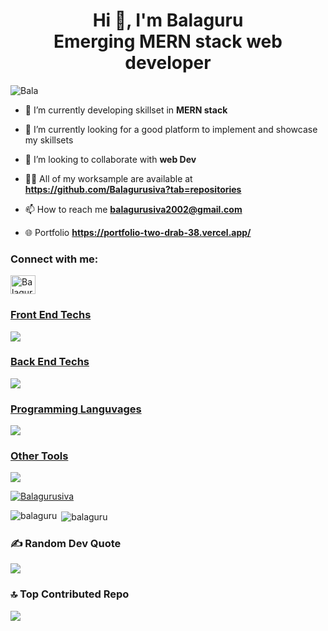 <h1    align="center ">Hi 👋, I'm Balaguru <br /> Emerging MERN stack web developer </h1>
 

<p align="left"> <img src="https://komarev.com/ghpvc/?username=Balagurusiva&label=Profile%20views&color=0e75b6&style=flat" alt="Bala" /> </p>

 
- 🔭 I’m currently developing skillset in **MERN stack**

- 🌱 I’m currently looking for a good platform to implement and showcase my skillsets

- 👯 I’m looking to collaborate with **web Dev**

- 👨‍💻 All of my worksample are available at **https://github.com/Balagurusiva?tab=repositories**

- 📫 How to reach me **balagurusiva2002@gmail.com**

- 🌐 Portfolio **https://portfolio-two-drab-38.vercel.app/**


<h3 align="left">Connect with me:</h3>
<p align="left">
<a href="https://linkedin.com/in/balaguru4017" target="blank"><img align="center" src="https://raw.githubusercontent.com/rahuldkjain/github-profile-readme-generator/master/src/images/icons/Social/linked-in-alt.svg" alt="Balaguru" height="30" width="40" /></a>
</p>

<p align="left">
  <a href="https://skillicons.dev">
    <h3>Front End Techs</h3><img src="https://skillicons.dev/icons?i=html,css,javascript,react,redux,tailwind,materialui" />
    <h3>Back End Techs</h3><img src="https://skillicons.dev/icons?i=nodejs,express,mongodb" />
    <h3>Programming Languvages</h3><img src="https://skillicons.dev/icons?i=java,javascript,python" />
    <h3>Other Tools</h3><img src="https://skillicons.dev/icons?i=figma,netlify,git,github,vscode" />
  </a>
</p>

<p align="left"> <a href="https://github.com/ryo-ma/github-profile-trophy"><img src="https://github-profile-trophy.vercel.app/?username=Balagurusiva" alt="Balagurusiva" /></a> </p>

<p><img align="left" src="https://github-readme-stats.vercel.app/api/top-langs?username=Balagurusiva&show_icons=true&locale=en&layout=compact" alt="balaguru" /></p>

<p>&nbsp;<img align="center" src="https://github-readme-stats.vercel.app/api?username=Balagurusiva&show_icons=true&locale=en" alt="balaguru" /></p>
 



### ✍️ Random Dev Quote
![](https://quotes-github-readme.vercel.app/api?type=horizontal&theme=light)



### 🔝 Top Contributed Repo
![](https://github-contributor-stats.vercel.app/api?username=Balagurusiva&limit=5&theme=flat&combine_all_yearly_contributions=true)
